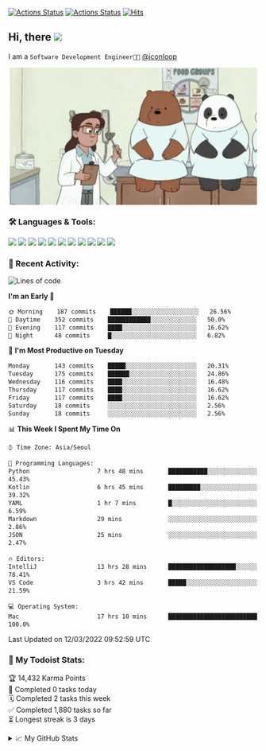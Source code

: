 
[![Actions Status](https://github.com/ddok2/ddok2/workflows/Todoist%20Readme/badge.svg)](https://github.com/ddok2/ddok2/actions)
[![Actions Status](https://github.com/ddok2/ddok2/workflows/wakatime-stats/badge.svg)](https://github.com/ddok2/ddok2/actions)
[![Hits](https://hits.seeyoufarm.com/api/count/incr/badge.svg?url=https%3A%2F%2Fgithub.com%2Fddok2&count_bg=%23FF9595&title_bg=%23555555&icon=github.svg&icon_color=%23FFFFFF&title=hits&edge_flat=false)](https://hits.seeyoufarm.com)

<!-- ![visitors](https://visitor-badge.laobi.icu/badge?page_id=ddok2.ddok2) -->
## Hi, there <img src="https://raw.githubusercontent.com/MartinHeinz/MartinHeinz/master/wave.gif" width="25px">

I am a `Software Development Engineer🧑‍💻` [@iconloop](https://github.com/iconloop)


<p align="center">
<img align="center" alt="GIF" src="img/debugging.gif" />
</p>


### 🛠 Languages & Tools:
<p>
    <img src="https://img.shields.io/badge/go-%2300ADD8.svg?&style=for-the-badge&logo=go&logoColor=white"/>
    <img src="https://img.shields.io/badge/node.js%20-%2343853D.svg?&style=for-the-badge&logo=node.js&logoColor=white"/>
    <img src="https://img.shields.io/badge/javascript%20-%23323330.svg?&style=for-the-badge&logo=javascript&logoColor=%23F7DF1E"/>
    <img src="https://img.shields.io/badge/typescript%20-%23007ACC.svg?&style=for-the-badge&logo=typescript&logoColor=white"/>
    <img src="https://img.shields.io/badge/python%20-%2314354C.svg?&style=for-the-badge&logo=python&logoColor=white"/>
    <img src="https://img.shields.io/badge/react%20-%2320232a.svg?&style=for-the-badge&logo=react&logoColor=%2361DAFB"/>
    <img src="https://img.shields.io/badge/AWS%20-%23FF9900.svg?&style=for-the-badge&logo=amazon-aws&logoColor=white"/>
    <img src="https://img.shields.io/badge/Google%20Cloud%20-%234285F4.svg?&style=for-the-badge&logo=google-cloud&logoColor=white"/>
    <img src="https://img.shields.io/badge/docker%20-%230db7ed.svg?&style=for-the-badge&logo=docker&logoColor=white"/>
    <img src="https://img.shields.io/badge/kubernetes%20-%23326ce5.svg?&style=for-the-badge&logo=kubernetes&logoColor=white"/>
    <img src="https://img.shields.io/badge/ansible%20-%231A1918.svg?&style=for-the-badge&logo=ansible&logoColor=white"/>
</p>

### 🌈 Recent Activity:
<!--START_SECTION:waka-->
![Lines of code](https://img.shields.io/badge/From%20Hello%20World%20I%27ve%20Written-274%20Thousand%20lines%20of%20code-blue)

**I'm an Early 🐤** 

```text
🌞 Morning    187 commits    ██████░░░░░░░░░░░░░░░░░░░   26.56% 
🌆 Daytime    352 commits    ████████████░░░░░░░░░░░░░   50.0% 
🌃 Evening    117 commits    ████░░░░░░░░░░░░░░░░░░░░░   16.62% 
🌙 Night      48 commits     █░░░░░░░░░░░░░░░░░░░░░░░░   6.82%

```
📅 **I'm Most Productive on Tuesday** 

```text
Monday       143 commits    █████░░░░░░░░░░░░░░░░░░░░   20.31% 
Tuesday      175 commits    ██████░░░░░░░░░░░░░░░░░░░   24.86% 
Wednesday    116 commits    ████░░░░░░░░░░░░░░░░░░░░░   16.48% 
Thursday     117 commits    ████░░░░░░░░░░░░░░░░░░░░░   16.62% 
Friday       117 commits    ████░░░░░░░░░░░░░░░░░░░░░   16.62% 
Saturday     18 commits     ░░░░░░░░░░░░░░░░░░░░░░░░░   2.56% 
Sunday       18 commits     ░░░░░░░░░░░░░░░░░░░░░░░░░   2.56%

```


📊 **This Week I Spent My Time On** 

```text
⌚︎ Time Zone: Asia/Seoul

💬 Programming Languages: 
Python                   7 hrs 48 mins       ███████████░░░░░░░░░░░░░░   45.43% 
Kotlin                   6 hrs 45 mins       █████████░░░░░░░░░░░░░░░░   39.32% 
YAML                     1 hr 7 mins         █░░░░░░░░░░░░░░░░░░░░░░░░   6.59% 
Markdown                 29 mins             ░░░░░░░░░░░░░░░░░░░░░░░░░   2.86% 
JSON                     25 mins             ░░░░░░░░░░░░░░░░░░░░░░░░░   2.47%

🔥 Editors: 
IntelliJ                 13 hrs 28 mins      ███████████████████░░░░░░   78.41% 
VS Code                  3 hrs 42 mins       █████░░░░░░░░░░░░░░░░░░░░   21.59%

💻 Operating System: 
Mac                      17 hrs 10 mins      █████████████████████████   100.0%

```


 Last Updated on 12/03/2022 09:52:59 UTC
<!--END_SECTION:waka-->

### 🚧 My Todoist Stats:
<!-- TODO-IST:START -->
🏆  14,432 Karma Points           
🌸  Completed 0 tasks today           
🗓  Completed 2 tasks this week           
✅  Completed 1,880 tasks so far           
⏳  Longest streak is 3 days
<!-- TODO-IST:END -->

<details>
<summary>📈 My GitHub Stats</summary>
<p align="center"> <img src="https://github-readme-stats.vercel.app/api?username=ddok2&show_icons=true" alt="ddok2" />
</details>
